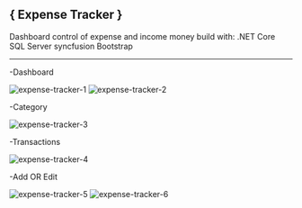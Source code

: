 { Expense Tracker }
------------------------

Dashboard control of expense and income money
build with:
.NET Core 
SQL Server
syncfusion
Bootstrap

-----------------------
-Dashboard

![expense-tracker-1](https://github.com/YamnJoha1/expense-tracker/assets/122623147/3441a66c-d8e9-4544-b33e-add5cf65e8ab)
![expense-tracker-2](https://github.com/YamnJoha1/expense-tracker/assets/122623147/d93550fd-c708-4d90-b185-7b0e24896f8f)


-Category

![expense-tracker-3](https://github.com/YamnJoha1/expense-tracker/assets/122623147/ec906e34-2bc9-4071-bf7e-e55412b90ef1)


-Transactions

![expense-tracker-4](https://github.com/YamnJoha1/expense-tracker/assets/122623147/2f683728-422a-4231-9fa9-37773b8648f5)


-Add OR Edit

![expense-tracker-5](https://github.com/YamnJoha1/expense-tracker/assets/122623147/334640db-d602-445d-9878-1c2672ca9cfe)  ![expense-tracker-6](https://github.com/YamnJoha1/expense-tracker/assets/122623147/272185cf-51f5-46a3-9435-a711bac248b4)
